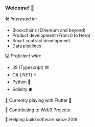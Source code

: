 ### Welcome! 👋

🛠️ *Interested in:*

- Blockchains (Ethereum and beyond)
- Product development (From 0 to Hero)
- Smart contract development
- Data pipelines

💻 *Proficient with:*

- JS (Typescript) 🕸️
- C# (.NET) ⚡
- Python 🐍
- Solidity ⛽️
  
🔭 Currently playing with Flutter 🍃

👯 Contributing to Web3 Projects 

📆 Helping build software since 2018
